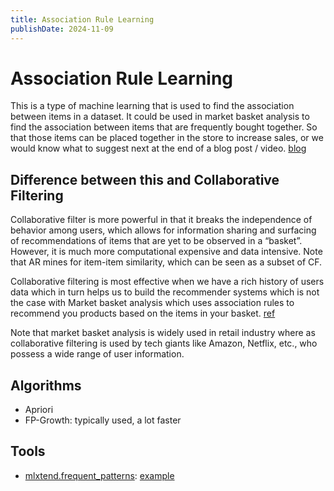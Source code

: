 ```yaml
---
title: Association Rule Learning
publishDate: 2024-11-09
---
```


# Association Rule Learning

This is a type of machine learning that is used to find the association between items in a dataset. It could be used in market basket analysis to find the association between items that are frequently bought together. So that those items can be placed together in the store to increase sales, or we would know what to suggest next at the end of a blog post / video. [blog](https://artsdatascience.wordpress.com/2018/05/06/frequent-itemsets-%e5%a6%82%e4%bd%95%e6%95%b8%e5%be%97%e6%9c%80%e5%bf%ab%ef%bc%9f/)

## Difference between this and Collaborative Filtering

Collaborative filter is more powerful in that it breaks the independence of behavior among users, which allows for information sharing and surfacing of recommendations of items that are yet to be observed in a “basket”. However, it is much more computational expensive and data intensive. Note that AR mines for item-item similarity, which can be seen as a subset of CF.

Collaborative filtering is most effective when we have a rich history of users data which in turn helps us to build the recommender systems which is not the case with Market basket analysis which uses association rules to recommend you products based on the items in your basket. [ref](https://www.quora.com/How-is-association-rule-compared-with-collaborative-filtering-in-recommender-systems)

Note that market basket analysis is widely used in retail industry where as collaborative filtering is used by tech giants like Amazon, Netflix, etc., who possess a wide range of user information.

## Algorithms

- Apriori
- FP-Growth: typically used, a lot faster

## Tools

- [mlxtend.frequent_patterns](https://rasbt.github.io/mlxtend/api_subpackages/mlxtend.frequent_patterns/): [example](https://artsdatascience.wordpress.com/2019/12/10/python-%E5%AF%A6%E6%88%B0%E7%AF%87%EF%BC%9Aapriori-algorithm/)
